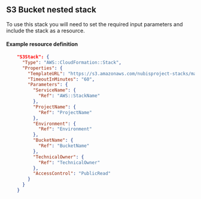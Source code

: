 ﻿## S3 Bucket nested stack

To use this stack you will need to set the required input parameters and include the stack as a resource.

#### Example resource definition
```json
    "S3Stack": {
      "Type": "AWS::CloudFormation::Stack",
      "Properties": {
        "TemplateURL": "https://s3.amazonaws.com/nubisproject-stacks/master/s3-bucket.template",
        "TimeoutInMinutes": "60",
        "Parameters": {
          "ServiceName": {
            "Ref": "AWS::StackName"
          },
          "ProjectName": {
            "Ref": "ProjectName"
          },
          "Environment": {
            "Ref": "Environment"
          },
          "BucketName": {
            "Ref": "BucketName"
          },
          "TechnicalOwner": {
            "Ref": "TechnicalOwner"
          },
          "AccessControl": "PublicRead"
        }
      }
    }
```